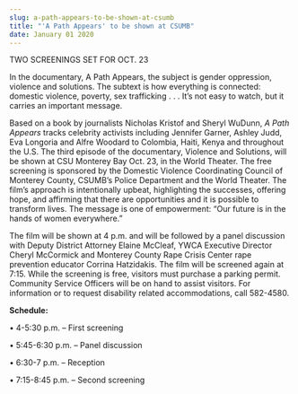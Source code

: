 ```yaml
---
slug: a-path-appears-to-be-shown-at-csumb
title: "'A Path Appears' to be shown at CSUMB"
date: January 01 2020
---
```


 
<p>TWO SCREENINGS SET FOR OCT. 23</p>
<p>
  In the documentary, A Path Appears, the subject is gender oppression, violence
  and solutions. The subtext is how everything is connected: domestic violence,
  poverty, sex trafficking . . . It’s not easy to watch, but it carries an
  important message.
</p>
<p>
  Based on a book by journalists Nicholas Kristof and Sheryl WuDunn,
  <em>A Path Appears</em> tracks celebrity activists including Jennifer Garner,
  Ashley Judd, Eva Longoria and Alfre Woodard to Colombia, Haiti, Kenya and
  throughout the U.S. The third episode of the documentary, Violence and
  Solutions, will be shown at CSU Monterey Bay Oct. 23, in the World Theater.
  The free screening is sponsored by the Domestic Violence Coordinating Council
  of Monterey County, CSUMB’s Police Department and the World Theater. The
  film’s approach is intentionally upbeat, highlighting the successes, offering
  hope, and affirming that there are opportunities and it is possible to
  transform lives. The message is one of empowerment: “Our future is in the
  hands of women everywhere.”
</p>
<p>
  The film will be shown at 4 p.m. and will be followed by a panel discussion
  with Deputy District Attorney Elaine McCleaf, YWCA Executive Director Cheryl
  McCormick and Monterey County Rape Crisis Center rape prevention educator
  Corrina Hatzidakis. The film will be screened again at 7:15. While the
  screening is free, visitors must purchase a parking permit. Community Service
  Officers will be on hand to assist visitors. For information or to request
  disability related accommodations, call 582&#45;4580.
</p>
<p><strong>Schedule:</strong></p>
<p>• 4&#45;5:30 p.m. – First screening</p>
<p>• 5:45&#45;6:30 p.m. – Panel discussion</p>
<p>• 6:30&#45;7 p.m. – Reception</p>
<p>• 7:15&#45;8:45 p.m. – Second screening</p>
 
